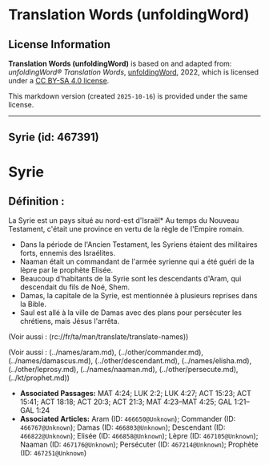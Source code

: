 # Translation Words (unfoldingWord)

## License Information

**Translation Words (unfoldingWord)** is based on and adapted from: _unfoldingWord® Translation Words_, [unfoldingWord](https://unfoldingword.org/utw), 2022, which is licensed under a [CC BY-SA 4.0 license](https://creativecommons.org/licenses/by-sa/4.0/legalcode.en).

This markdown version (created `2025-10-16`) is provided under the same license.



--------------------------------

## Syrie (id: 467391)

Syrie
=====

Définition :
------------

La Syrie est un pays situé au nord\-est d'Israël\* Au temps du Nouveau Testament, c'était une province en vertu de la règle de l'Empire romain.

* Dans la période de l'Ancien Testament, les Syriens étaient des militaires forts, ennemis des Israélites.
* Naaman était un commandant de l'armée syrienne qui a été guéri de la lèpre par le prophète Elisée.
* Beaucoup d'habitants de la Syrie sont les descendants d'Aram, qui descendait du fils de Noé, Shem.
* Damas, la capitale de la Syrie, est mentionnée à plusieurs reprises dans la Bible.
* Saul est allé à la ville de Damas avec des plans pour persécuter les chrétiens, mais Jésus l'arrêta.

(Voir aussi : (rc://fr/ta/man/translate/translate\-names))

(Voir aussi : (../names/aram.md), (../other/commander.md), (../names/damascus.md), (../other/descendant.md), (../names/elisha.md), (../other/leprosy.md), (../names/naaman.md), (../other/persecute.md), (../kt/prophet.md))

* **Associated Passages:** MAT 4:24; LUK 2:2; LUK 4:27; ACT 15:23; ACT 15:41; ACT 18:18; ACT 20:3; ACT 21:3; MAT 4:23–MAT 4:25; GAL 1:21–GAL 1:24
* **Associated Articles:** Aram (ID: `466650@Unknown`); Commander  (ID: `466767@Unknown`); Damas (ID: `466803@Unknown`); Descendant (ID: `466822@Unknown`); Elisée (ID: `466858@Unknown`); Lèpre (ID: `467105@Unknown`); Naaman (ID: `467176@Unknown`); Persécuter (ID: `467214@Unknown`); Prophète (ID: `467251@Unknown`)

